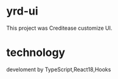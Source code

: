 # yrd-ui
This project was Creditease customize UI. 

# technology
develoment by TypeScript,React18,Hooks 